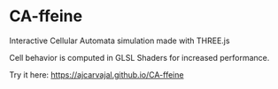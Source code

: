 # CA-ffeine
Interactive Cellular Automata simulation made with THREE.js

Cell behavior is computed in GLSL Shaders for increased performance. 

Try it here: https://ajcarvajal.github.io/CA-ffeine
